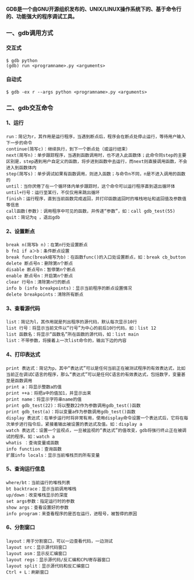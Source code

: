 #### GDB是一个由GNU开源组织发布的、UNIX/LINUX操作系统下的、基于命令行的、功能强大的程序调试工具。

### 一、gdb调用方式
#### 交互式
	$ gdb python
	(gdb) run <programname>.py <arguments>

#### 自动式
	$ gdb -ex r --args python <programname>.py <arguments>


### 二、gdb交互命令
#### 1、运行
	run：简记为r，其作用是运行程序，当遇到断点后，程序会在断点处停止运行，等待用户输入下一步的命令
	continue(简写c)：继续执行，到下一个断点处（或运行结束）
	next(简写n)：单步跟踪程序，当遇到函数调用时，也不进入此函数体；此命令同step的主要区别是，step遇到用户自定义的函数，将步进到函数中去运行，而next则直接调用函数，不会进入到函数体内
	step(简写s)：单步调试如果有函数调用，则进入函数；与命令n不同，n是不进入调用的函数的
	until：当你厌倦了在一个循环体内单步跟踪时，这个命令可以运行程序直到退出循环体
	until+行号：运行至某行，不仅仅用来跳出循环
	finish：运行程序，直到当前函数完成返回，并打印函数返回时的堆栈地址和返回值及参数值等信息
	call函数(参数)：调用程序中可见的函数，并传递“参数”，如：call gdb_test(55)
	quit：简记为q ，退出gdb
	
#### 2、设置断点
	break n(简写b n)：在第n行处设置断点
	b fn1 if a＞b：条件断点设置
	break func(break缩写为b)：在函数func()的入口处设置断点，如：break cb_button
	delete 断点号n：删除第n个断点
	disable 断点号n：暂停第n个断点
	enable 断点号n：开启第n个断点
	clear 行号n：清除第n行的断点
	info b (info breakpoints)：显示当前程序的断点设置情况
	delete breakpoints：清除所有断点
	
#### 3、查看源代码
	list：简记为l，其作用就是列出程序的源代码，默认每次显示10行
	list 行号：将显示当前文件以“行号”为中心的前后10行代码，如：list 12
	list 函数名：将显示“函数名”所在函数的源代码，如：list main
	list：不带参数，将接着上一次list命令的，输出下边的内容

#### 4、打印表达式
	print 表达式：简记为p，其中“表达式”可以是任何当前正在被测试程序的有效表达式，比如当前正在调试C语言的程序，那么“表达式”可以是任何C语言的有效表达式，包括数字，变量甚至是函数调用
	print a：将显示整数a的值
	print ++a：将把a中的值加1，并显示出来
	print name：将显示字符串name的值
	print gdb_test(22)：将以整数22作为参数调用gdb_test()函数
	print gdb_test(a)：将以变量a作为参数调用gdb_test()函数
	display 表达式：在单步运行时将非常有用，使用display命令设置一个表达式后，它将在每次单步进行指令后，紧接着输出被设置的表达式及值。如：display a
	watch 表达式：设置一个监视点，一旦被监视的“表达式”的值改变，gdb将强行终止正在被调试的程序。如：watch a
	whatis ：查询变量或函数
	info function：查询函数
	扩展info locals：显示当前堆栈页的所有变量
	
#### 5、查询运行信息
	where/bt：当前运行的堆栈列表
	bt backtrace：显示当前调用堆栈
	up/down：改变堆栈显示的深度
	set args参数：指定运行时的参数
	show args：查看设置好的参数
	info program：来查看程序的是否在运行，进程号，被暂停的原因
	
#### 6、分割窗口
	layout：用于分割窗口，可以一边查看代码，一边测试
	layout src：显示源代码窗口
	layout asm：显示反汇编窗口
	layout regs：显示源代码/反汇编和CPU寄存器窗口
	layout split：显示源代码和反汇编窗口
	Ctrl + L：刷新窗口
	

